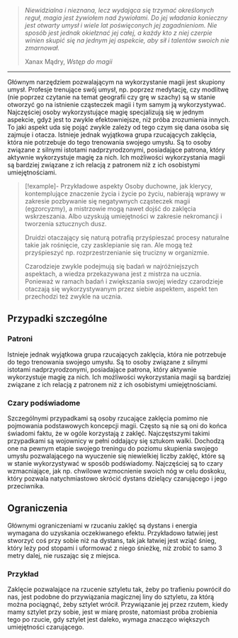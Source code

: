 > *Niewidzialna i nieznana, lecz wydająca się trzymać określonych reguł, magia jest żywiołem nad żywiołami. Do jej władania konieczny jest otwarty umysł i wiele lat poświęconych jej zagadnieniom. Nie sposób jest jednak okiełznać jej całej, a każdy kto z niej czerpie winien skupić się na jednym jej aspekcie, aby sił i talentów swoich nie zmarnował.*
> 
> Xanax Mądry, *Wstęp do magii*

---
Głównym narzędziem pozwalającym na wykorzystanie magii jest skupiony umysł. Profesje trenujące swój umysł, np. poprzez medytację, czy modlitwę (nie poprzez czytanie na temat geografii czy grę w szachy) są w stanie otworzyć go na istnienie cząsteczek magii i tym samym ją wykorzystywać. Najczęściej osoby wykorzystujące magię specjalizują się w jednym aspekcie, gdyż jest to zwykle efektowniejsze, niż próba zrozumienia innych. To jaki aspekt uda się pojąć zwykle zależy od tego czym się dana osoba się zajmuje i otacza. 
Istnieje jednak wyjątkowa grupa rzucających zaklęcia, która nie potrzebuje do tego trenowania swojego umysłu. Są to osoby związane z silnymi istotami nadprzyrodzonymi, posiadające patrona, który aktywnie wykorzystuje magię za nich. Ich możliwości wykorzystania magii są bardziej związane z ich relacją z patronem niż z ich osobistymi umiejętnościami.

>[!example]- Przykładowe aspekty
>Osoby duchowne, jak klerycy, kontemplujące znaczenie życia i życie po życiu, nabierają wprawy w zakresie pozbywanie się negatywnych cząsteczek magii (egzorcyzmy), a mistrzowie mogą nawet dojść do zaklęcia wskrzeszania. Albo uzyskują umiejętności w zakresie nekromancji i tworzenia sztucznych dusz. 
>
>Druidzi otaczający się naturą potrafią przyśpieszać procesy naturalne takie jak rośnięcie, czy zasklepianie się ran. Ale mogą też przyśpieszyć np. rozprzestrzenianie się trucizny w organizmie. 
>
>Czarodzieje zwykle podejmują się badań w najróżniejszych aspektach, a wiedza przekazywana jest z mistrza na ucznia. Ponieważ w ramach badań i zwiększania swojej wiedzy czarodzieje otaczają się wykorzystywanym przez siebie aspektem, aspekt ten przechodzi też zwykle na ucznia.

## Przypadki szczególne
### Patroni
Istnieje jednak wyjątkowa grupa rzucających zaklęcia, która nie potrzebuje do tego trenowania swojego umysłu. Są to osoby związane z silnymi istotami nadprzyrodzonymi, posiadające patrona, który aktywnie wykorzystuje magię za nich. Ich możliwości wykorzystania magii są bardziej związane z ich relacją z patronem niż z ich osobistymi umiejętnościami.
### Czary podświadome
Szczególnymi przypadkami są osoby rzucające zaklęcia pomimo nie pojmowania podstawowych koncepcji magii. Często są nie są oni do końca świadomi faktu, że w ogóle korzystają z zaklęć. Najczęstszymi takimi przypadkami są wojownicy w pełni oddający się sztukom walki. Dochodzą one na pewnym etapie swojego treningu do poziomu skupienia swojego umysłu pozwalającego na wyuczenie się niewielkiej liczby zaklęć, które są w stanie wykorzystywać w sposób podświadomy. Najczęściej są to czary wzmacniające, jak np. chwilowe wzmocnienie swoich nóg w celu doskoku, który pozwala natychmiastowo skrócić dystans dzielący czarującego i jego przeciwnika. 

## Ograniczenia
Głównymi ograniczeniami w rzucaniu zaklęć są dystans i energia wymagana do uzyskania oczekiwanego efektu. Przykładowo łatwiej jest stworzyć coś przy sobie niż na dystans, tak jak łatwiej jest wziąć śnieg, który leży pod stopami i uformować z niego śnieżkę, niż zrobić to samo 3 metry dalej, nie ruszając się z miejsca. 

### Przykład
Zaklęcie pozwalające na rzucenie sztyletu tak, żeby po trafieniu powrócił do nas, jest podobne do przywiązania magicznej liny do sztyletu, za którą można pociągnąć, żeby sztylet wrócił. Przywiązanie jej przez rzutem, kiedy mamy sztylet przy sobie, jest w miarę proste, natomiast próba zrobienia tego po rzucie, gdy sztylet jest daleko, wymaga znacząco większych umiejętności czarującego. 